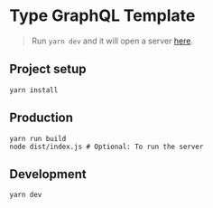 # Type GraphQL Template

> Run `yarn dev` and it will open a server [here](http://localhost:3000).

## Project setup

```
yarn install
```

## Production

```
yarn run build
node dist/index.js # Optional: To run the server
```

## Development

```
yarn dev
```
